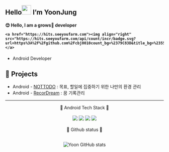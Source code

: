 <h2>Hello<img src="https://raw.githubusercontent.com/MartinHeinz/MartinHeinz/master/wave.gif" width="30px"> I’m YoonJung </h2>

<h4>
	<span>😊 Hello, I am a grows🌱 developer
		
	<a href="https://hits.seeyoufarm.com"><img align="right" src="https://hits.seeyoufarm.com/api/count/incr/badge.svg?url=https%3A%2F%2Fgithub.com%2Fcbj0010count_bg=%2379C83D&title_bg=%23555555&icon=&icon_color=%23E7E7E7&title=hits&edge_flat=false"/></a>
</h3>

- Android Developer

## 📌 Projects
- Android - [NOTTODO](https://github.com/DO-NOTTO-DO/AOS-NOTTODO) : 목표, 할일에 집중하기 위한 나만의 환경 관리
- Android - [RecorDream](https://github.com/TeamRecorDream/RecorDream-AOS) : 꿈 기록관리
<hr>
<div align="center">
  🦥 Android Tech Stack 🦥
</div>
<br>
<div align="center" width=60% margin-top="30px">
  <img src="https://img.shields.io/badge/Android%20Studio-3DDC84.svg?style=flat-square&logo=android-studio&logoColor=white"/> 
<img src="https://img.shields.io/badge/IntelliJIDEA-000000.svg?style=flat-square&logo=IntelliJIDEA&logoColor=white"/>
<img src="https://img.shields.io/badge/Kotlin-7F52FF.svg?style=flat-square&logo=Kotlin&logoColor=white"/>
<img src="https://img.shields.io/badge/java-%23ED8B00.svg?style=flat-square&logo=Java&logoColor=white"/>
</div>
<br>

<div align="center">
  🐰 Github status 🐰
</div>
<br>

<div align=center>
  
![Yoon GitHub stats](https://github-readme-stats.vercel.app/api?username=cbj0010&show_icons=true&theme=radical)
